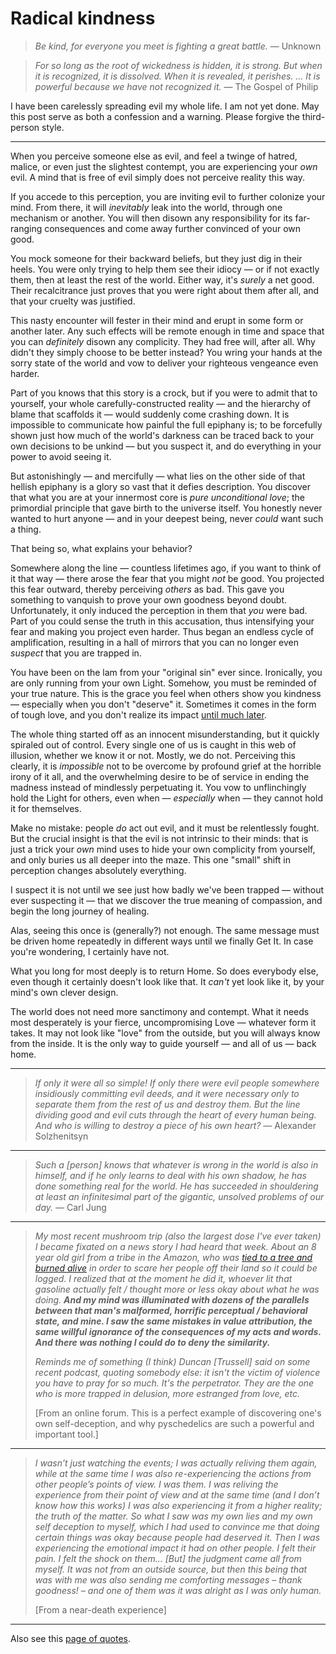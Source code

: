
# Radical kindness

> _Be kind, for everyone you meet is fighting a great battle._ — Unknown

> _For so long as the root of wickedness is hidden, it is strong. But when it is recognized, it is dissolved. When it is revealed, it perishes. ... It is powerful because we have not recognized it._ — The Gospel of Philip

I have been carelessly spreading evil my whole life. I am not yet done. May this post serve as both a confession and a warning. Please forgive the third-person style.

---

When you perceive someone else as evil, and feel a twinge of hatred, malice, or even just the slightest contempt, you are experiencing your *own* evil. A mind that is free of evil simply does not perceive reality this way.

If you accede to this perception, you are inviting evil to further colonize your mind. From there, it will *inevitably* leak into the world, through one mechanism or another. You will then disown any responsibility for its far-ranging consequences and come away further convinced of your own good.

You mock someone for their backward beliefs, but they just dig in their heels. You were only trying to help them see their idiocy — or if not exactly them, then at least the rest of the world. Either way, it's _surely_ a net good. Their recalcitrance just proves that you were right about them after all, and that your cruelty was justified.

This nasty encounter will fester in their mind and erupt in some form or another later. Any such effects will be remote enough in time and space that you can _definitely_ disown any complicity. They had free will, after all. Why didn't they simply choose to be better instead? You wring your hands at the sorry state of the world and vow to deliver your righteous vengeance even harder.

Part of you knows that this story is a crock, but if you were to admit that to yourself, your whole carefully-constructed reality — and the hierarchy of blame that scaffolds it — would suddenly come crashing down. It is impossible to communicate how painful the full epiphany is; to be forcefully shown just how much of the world's darkness can be traced back to your own decisions to be unkind — but you suspect it, and do everything in your power to avoid seeing it.

But astonishingly — and mercifully — what lies on the other side of that hellish epiphany is a glory so vast that it defies description. You discover that what you are at your innermost core is _pure unconditional love_; the primordial principle that gave birth to the universe itself. You honestly never wanted to hurt anyone — and in your deepest being, never _could_ want such a thing.

That being so, what explains your behavior?

Somewhere along the line — countless lifetimes ago, if you want to think of it that way — there arose the fear that you might _not_ be good. You projected this fear outward, thereby perceiving _others_ as bad. This gave you something to vanquish to prove your own goodness beyond doubt. Unfortunately, it only induced the perception in them that _you_ were bad. Part of you could sense the truth in this accusation, thus intensifying your fear and making you project even harder. Thus began an endless cycle of amplification, resulting in a hall of mirrors that you can no longer even _suspect_ that you are trapped in.

You have been on the lam from your "original sin" ever since. Ironically, you are only running from your own Light. Somehow, you must be reminded of your true nature. This is the grace you feel when others show you kindness — especially when you don't "deserve" it. Sometimes it comes in the form of tough love, and you don't realize its impact [until much later](https://www.youtube.com/watch?v=WrZbMXtDuNA).

The whole thing started off as an innocent misunderstanding, but it quickly spiraled out of control. Every single one of us is caught in this web of illusion, whether we know it or not. Mostly, we do not. Perceiving this clearly, it is _impossible_ not to be overcome by profound grief at the horrible irony of it all, and the overwhelming desire to be of service in ending the madness instead of mindlessly perpetuating it. You vow to unflinchingly hold the Light for others, even when — _especially_ when — they cannot hold it for themselves.

Make no mistake: people *do* act out evil, and it must be relentlessly fought. But the crucial insight is that the evil is not intrinsic to their minds: that is just a trick your _own_ mind uses to hide your own complicity from yourself, and only buries us all deeper into the maze. This one "small" shift in perception changes absolutely everything.

I suspect it is not until we see just how badly we've been trapped — without ever suspecting it — that we discover the true meaning of compassion, and begin the long journey of healing.

Alas, seeing this once is (generally?) not enough. The same message must be driven home repeatedly in different ways until we finally Get It. In case you're wondering, I certainly have not.

What you long for most deeply is to return Home. So does everybody else, even though it certainly doesn't look like that. It _can't_ yet look like it, by your mind's own clever design.

The world does not need more sanctimony and contempt. What it needs most desperately is your fierce, uncompromising Love — whatever form it takes. It may not look like "love" from the outside, but you will always know from the inside. It is the only way to guide yourself — and all of us — back home.

---

> _If only it were all so simple! If only there were evil people somewhere insidiously committing evil deeds, and it were necessary only to separate them from the rest of us and destroy them. But the line dividing good and evil cuts through the heart of every human being. And who is willing to destroy a piece of his own heart?_ — Alexander Solzhenitsyn

---

> _Such a [person] knows that whatever is wrong in the world is also in himself, and if he only learns to deal with his own shadow, he has done something real for the world. He has succeeded in shouldering at least an infinitesimal part of the gigantic, unsolved problems of our day._ — Carl Jung

---

> *My most recent mushroom trip (also the largest dose I've ever taken) I became fixated on a news story I had heard that week. About an 8 year old girl from a tribe in the Amazon, who was [tied to a tree and burned alive](https://www.survivalinternational.org/news/8033) in order to scare her people off their land so it could be logged. I realized that at the moment he did it, whoever lit that gasoline actually felt / thought more or less okay about what he was doing. **And my mind was illuminated with dozens of the parallels between that man's malformed, horrific perceptual / behavioral state, and mine. I saw the same mistakes in value attribution, the same willful ignorance of the consequences of my acts and words. And there was nothing I could do to deny the similarity.***
>
> *Reminds me of something (I think) Duncan [Trussell] said on some recent podcast, quoting somebody else: it isn't the victim of violence you have to pray for so much. It's the perpetrator. They are the one who is more trapped in delusion, more estranged from love, etc.*
>
> [From an online forum. This is a perfect example of discovering one's own self-deception, and why pyschedelics are such a powerful and important tool.]

---

> *I wasn’t just watching the events; I was actually reliving them again, while at the same time I was also re-experiencing the actions from other people’s points of view. I was them. I was reliving the experience from their point of view and at the same time (and I don’t know how this works) I was also experiencing it from a higher reality; the truth of the matter. So what I saw was my own lies and my own self deception to myself, which I had used to convince me that doing certain things was okay because people had deserved it. Then I was experiencing the emotional impact it had on other people. I felt their pain. I felt the shock on them… [But] the judgment came all from myself. It was not from an outside source, but then this being that was with me was also sending me comforting messages – thank goodness! – and one of them was it was alright as I was only human.*
>
> [From a near-death experience]


---

Also see this [page of quotes](https://hackmd.io/@monktastic/radical-kindness-quotes).
